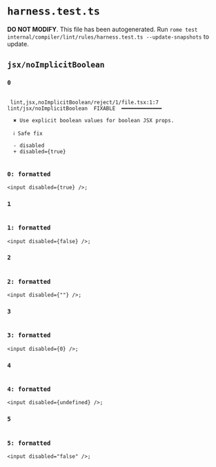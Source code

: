 # `harness.test.ts`

**DO NOT MODIFY**. This file has been autogenerated. Run `rome test internal/compiler/lint/rules/harness.test.ts --update-snapshots` to update.

## `jsx/noImplicitBoolean`

### `0`

```

 lint,jsx,noImplicitBoolean/reject/1/file.tsx:1:7 lint/jsx/noImplicitBoolean  FIXABLE  ━━━━━━━━━━━━━

  ✖ Use explicit boolean values for boolean JSX props.

  ℹ Safe fix

  - disabled
  + disabled={true}


```

### `0: formatted`

```tsx
<input disabled={true} />;

```

### `1`

```

```

### `1: formatted`

```tsx
<input disabled={false} />;

```

### `2`

```

```

### `2: formatted`

```tsx
<input disabled={""} />;

```

### `3`

```

```

### `3: formatted`

```tsx
<input disabled={0} />;

```

### `4`

```

```

### `4: formatted`

```tsx
<input disabled={undefined} />;

```

### `5`

```

```

### `5: formatted`

```tsx
<input disabled="false" />;

```
